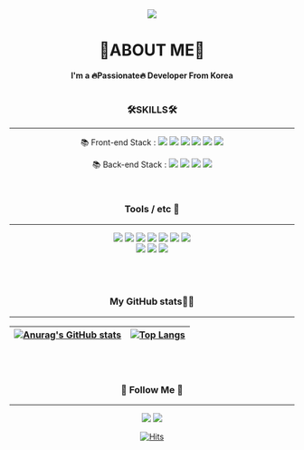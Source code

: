 <div align="center">
<img src="https://capsule-render.vercel.app/api?type=waving&color=auto&height=300&section=header&text=SungHwan%20:)&fontSize=50&animation=twinkling" />

<h1>🎨ABOUT ME🎨</h1>
<strong>I'm a 🔥Passionate🔥  Developer From Korea</strong>   





<br/> 
<br/> 
      
### 🛠︎SKILLS🛠︎
---
      


📚 Front-end Stack : <img src="https://img.shields.io/badge/HTML-E34F26?style=flat-square&logo=HTML5&logoColor=white"/>
<img src="https://img.shields.io/badge/CSS-blue?style=flat-square&logo=CSS3&logoColor=white"/> 
<img src="https://img.shields.io/badge/Javascript-yellow?style=flat-square&logo=JavaScript&logoColor=white"/>
<img src="https://img.shields.io/badge/React-blue?style=flat-square&logo=React&logoColor=white"/>
<img src="https://img.shields.io/badge/Bootstrap-%23563D7C?style=flat-square&logo=Bootstrap&logoColor=white"/>
<img src="https://img.shields.io/badge/Pug-brown?style=flat-square&logo=Pug&logoColor=black"/>

<p align="center" >
📚 Back-end Stack : <img src="https://img.shields.io/badge/Python-3766AB?style=flat-square&logo=Python&logoColor=white"/>
<img src="https://img.shields.io/badge/Node.js-green?style=flat-square&logo=Node.js&logoColor=white"/>
<img src="https://img.shields.io/badge/Express-lightgrey?style=flat-square&logo=Express&logoColor=white"/>
<img src="https://img.shields.io/badge/Spring-%236DB33F?style=flat-square&logo=Spring&logoColor=white"/>
</p>

<br/>      
      
### Tools / etc 🐋
---
<img src="https://img.shields.io/badge/Firebase-blue?style=flat-square&logo=Firebase&logoColor=yellow"/>
<img src="https://img.shields.io/badge/Git-%23F05033?style=flat-square&logo=Git&logoColor=white"/>
<img src="https://img.shields.io/badge/GitHub-%23121011?style=flat-square&logo=GitHub&logoColor=white"/>
<img src="https://img.shields.io/badge/VisualStudioCode-blue?style=flat-square&logo=Visual Studio Code&logoColor=white"/>
<img src="https://img.shields.io/badge/Eclipse IDE-blueviolet?style=flat-square&logo=Eclipse IDE&logoColor=whitesmoke"/>
<img src="https://img.shields.io/badge/IntelliJ IDEA-000000?style=flat-square&logo=IntelliJ IDEA&logoColor=white"/>
<img src="https://img.shields.io/badge/Slack-blue?style=flat-square&logo=Slack&logoColor=white"/>
<br/>  
<img src="https://img.shields.io/badge/OpenCV-brightgreen?style=flat-square&logo=OpenCV&logoColor=white"/>
<img src="https://img.shields.io/badge/YOLO-%23150458?style=flat-square&logo=YOLO&logoColor=white"/>
<img src="https://img.shields.io/badge/TensorFlow-%23FF6F00?style=flat-square&logo=TensorFlow&logoColor=white"/>
<br/>    
<br/> 
<br/> 
<br/>
      
### My GitHub stats👩‍💻 
<hr>
            
| [![Anurag's GitHub stats](https://github-readme-stats.vercel.app/api?username=choisunghwan)](https://github.com/anuraghazra/github-readme-stats) | [![Top Langs](https://github-readme-stats.vercel.app/api/top-langs/?username=choisunghwan&layout=compact)](https://github.com/anuraghazra/github-readme-stats) |
| ------------ | ------------- |


<br/> 
<br/> 
      
<h3 align="center">🌈 Follow Me 🌈</h3>
<hr>
  <a href="https://couchcoding.tistory.com"><img src="https://img.shields.io/badge/Tech%20Blog-11B48A?style=flat-square&logo=Vimeo&logoColor=white&link=https://couchcoding.tistory.com"/></a>
<a href="mailto:kimhyein7110@gmail.com"><img src="https://img.shields.io/badge/Gmail-d14836?style=flat-square&logo=Gmail&logoColor=white&link=dute7570@gmail.com"/></a>

[![Hits](https://hits.seeyoufarm.com/api/count/incr/badge.svg?url=https://github.com/choisunghwan%2Fgjbae1212%2Fhit-counter)](https://github.com/choisunghwan) 

</div>
                           





<!--
**choisunghwan/choisunghwan** is a ✨ _special_ ✨ repository because its `README.md` (this file) appears on your GitHub profile.

Here are some ideas to get you started:

- 🔭 I’m currently working on ...
- 🌱 I’m currently learning ...
- 👯 I’m looking to collaborate on ...
- 🤔 I’m looking for help with ...
- 💬 Ask me about ...
- 📫 How to reach me: ...
- 😄 Pronouns: ...
- ⚡ Fun fact: ...
-->
